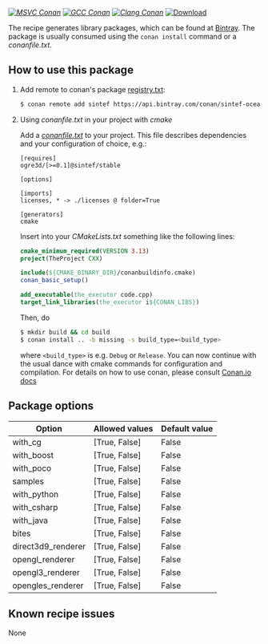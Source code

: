 [_![MSVC Conan](https://github.com/sintef-ocean/conan-ogre3d/workflows/MSVC%20Conan/badge.svg)_](https://github.com/sintef-ocean/conan-ogre3d/actions?query=workflow%3A%22MSVC+Conan%22)
[_![GCC Conan](https://github.com/sintef-ocean/conan-ogre3d/workflows/GCC%20Conan/badge.svg)_](https://github.com/sintef-ocean/conan-ogre3d/actions?query=workflow%3A%22GCC+Conan%22)
[_![Clang Conan](https://github.com/sintef-ocean/conan-ogre3d/workflows/Clang%20Conan/badge.svg)_](https://github.com/sintef-ocean/conan-ogre3d/actions?query=workflow%3A%22Clang+Conan%22)
[ ![Download](https://api.bintray.com/packages/sintef-ocean/conan/ogre3d%3Asintef/images/download.svg) ](https://bintray.com/sintef-ocean/conan/ogre3d%3Asintef/_latestVersion)


The recipe generates library packages, which can be found at [Bintray](https://bintray.com/sintef-ocean/conan/ogre3d%3Asintef/_latestVersion).
The package is usually consumed using the `conan install` command or a *conanfile.txt*.

## How to use this package

1. Add remote to conan's package [registry.txt](http://docs.conan.io/en/latest/reference/config_files/registry.txt.html):

   ```bash
   $ conan remote add sintef https://api.bintray.com/conan/sintef-ocean/conan
   ```

2. Using *conanfile.txt* in your project with *cmake*

   Add a [*conanfile.txt*](http://docs.conan.io/en/latest/reference/conanfile_txt.html) to your project. This file describes dependencies and your configuration of choice, e.g.:

   ```
   [requires]
   ogre3d/[>=0.1]@sintef/stable

   [options]

   [imports]
   licenses, * -> ./licenses @ folder=True

   [generators]
   cmake
   ```

   Insert into your *CMakeLists.txt* something like the following lines:
   ```cmake
   cmake_minimum_required(VERSION 3.13)
   project(TheProject CXX)

   include(${CMAKE_BINARY_DIR}/conanbuildinfo.cmake)
   conan_basic_setup()

   add_executable(the_executor code.cpp)
   target_link_libraries(the_executor i${CONAN_LIBS})
   ```
   Then, do
   ```bash
   $ mkdir build && cd build
   $ conan install .. -b missing -s build_type=<build_type>
   ```
   where `<build_type>` is e.g. `Debug` or `Release`.
   You can now continue with the usual dance with cmake commands for configuration and compilation. For details on how to use conan, please consult [Conan.io docs](http://docs.conan.io/en/latest/)

## Package options

| Option            | Allowed values    |   Default value   |
| ----------------- | ----------------- | ----------------- |
| with_cg           | [True, False]     | False             |
| with_boost        | [True, False]     | False             |
| with_poco         | [True, False]     | False             |
| samples           | [True, False]     | False             |
| with_python       | [True, False]     | False             |
| with_csharp       | [True, False]     | False             |
| with_java         | [True, False]     | False             |
| bites             | [True, False]     | False             |
| direct3d9_renderer| [True, False]     | False             |
| opengl_renderer   | [True, False]     | False             |
| opengl3_renderer  | [True, False]     | False             |
| opengles_renderer | [True, False]     | False             |

## Known recipe issues

None
